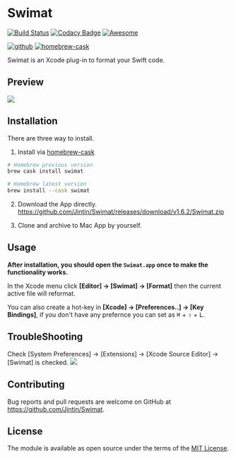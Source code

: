 # Swimat

[![Build Status](https://travis-ci.org/Jintin/Swimat.svg?branch=master)](https://travis-ci.org/Jintin/Swimat)
[![Codacy Badge](https://api.codacy.com/project/badge/Grade/e3a2fb6a6ba34b11836d58cee0668fb9)](https://www.codacy.com/app/Jintin/Swimat?utm_source=github.com&amp;utm_medium=referral&amp;utm_content=Jintin/Swimat&amp;utm_campaign=Badge_Grade)
[![Awesome](https://cdn.rawgit.com/sindresorhus/awesome/d7305f38d29fed78fa85652e3a63e154dd8e8829/media/badge.svg)](https://github.com/matteocrippa/awesome-swift)

[![github](https://img.shields.io/github/release/Jintin/Swimat.svg)](https://github.com/Jintin/Swimat/releases/latest)
[![homebrew-cask](https://img.shields.io/homebrew/v/swimat.svg)](https://caskroom.github.io/)

Swimat is an Xcode plug-in to format your Swift code.

## Preview

![](./README/preview.gif)

## Installation

There are three way to install.

1. Install via [homebrew-cask](https://caskroom.github.io/)

  ```bash
  # Homebrew previous version
  brew cask install swimat
  ```
  ```bash
  # Homebrew latest version
  brew install --cask swimat
  ```

2. Download the App directly.<br>
  <https://github.com/Jintin/Swimat/releases/download/v1.6.2/Swimat.zip>

3. Clone and archive to Mac App by yourself.

## Usage

**After installation, you should open the `Swimat.app` once to make the functionality works.**

In the Xcode menu click **[Editor] -> [Swimat] -> [Format]** then the current active file will reformat.

You can also create a hot-key in **[Xcode] -> [Preferences..] -> [Key Bindings]**, if you don't have any prefernce you can set as <kbd>⌘</kbd> + <kbd>⇧</kbd> + <kbd>L</kbd>.

## TroubleShooting

Check [System Preferences] -> [Extensions] -> [Xcode Source Editor] -> [Swimat] is checked. ![](./README/setting.png)

## Contributing

Bug reports and pull requests are welcome on GitHub at <https://github.com/Jintin/Swimat>.

## License

The module is available as open source under the terms of the [MIT License](http://opensource.org/licenses/MIT).
